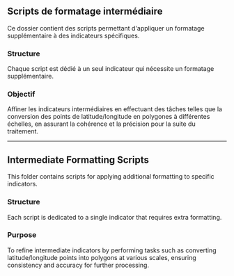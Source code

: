 ## Scripts de formatage intermédiaire
Ce dossier contient des scripts permettant d'appliquer un formatage supplémentaire à des indicateurs spécifiques.

### Structure
Chaque script est dédié à un seul indicateur qui nécessite un formatage supplémentaire.

### Objectif
Affiner les indicateurs intermédiaires en effectuant des tâches telles que la conversion des points de latitude/longitude en polygones à différentes échelles, en assurant la cohérence et la précision pour la suite du traitement.



___

## Intermediate Formatting Scripts
This folder contains scripts for applying additional formatting to specific indicators.

### Structure
Each script is dedicated to a single indicator that requires extra formatting.

### Purpose
To refine intermediate indicators by performing tasks such as converting latitude/longitude points into polygons at various scales, ensuring consistency and accuracy for further processing.
